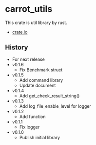 # carrot_utils

This crate is util library by rust.

- [crate.io](https://crates.io/crates/carrot_utils)

## History

- For next release
- v0.1.6
  - Fix Benchmark struct
- v0.1.5
  - Add command library
  - Update document
- v0.1.4
  - Add get_check_result_string()
- v0.1.3
  - Add log_file_enable_level for logger
- v0.1.2
  - Add function
- v0.1.1
  - Fix logger
- v0.1.0
  - Publish initial library
